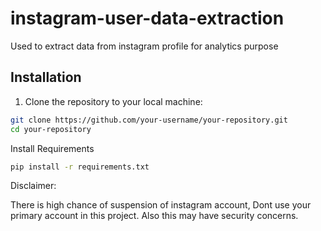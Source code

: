 # instagram-user-data-extraction
Used to extract data from instagram profile for analytics purpose
## Installation

1. Clone the repository to your local machine:

```bash
git clone https://github.com/your-username/your-repository.git
cd your-repository
```

Install Requirements
```bash
pip install -r requirements.txt
```
Disclaimer:

There is high chance of suspension of instagram account, Dont use your primary account in this project. Also this may have security concerns.
